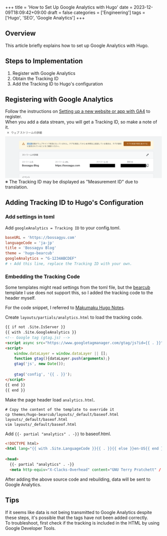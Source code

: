 +++
title = 'How to Set Up Google Analytics with Hugo'
date = 2023-12-09T18:09:42+09:00
draft = false
categories = ['Engineering']
tags = ['Hugo', 'SEO', 'Google Analytics']
+++

## Overview
This article briefly explains how to set up Google Analytics with Hugo.

## Steps to Implementation
1. Register with Google Analytics
2. Obtain the Tracking ID
3. Add the Tracking ID to Hugo's configuration

## Registering with Google Analytics
Follow the instructions on [Setting up a new website or app with GA4](https://support.google.com/analytics/answer/9304153?hl=ja) to register.  
When you add a data stream, you will get a Tracking ID, so make a note of it.
![img-003-001.png](img-003-001.png)
※ The Tracking ID may be displayed as "Measurement ID" due to translation.

## Adding Tracking ID to Hugo's Configuration
### Add settings in toml
Add `googleAnalytics = Tracking ID` to your config.toml.

```toml
baseURL = 'https://bossagyu.com'
languageCode = 'ja-jp'
title = 'Bossagyu Blog'
theme = 'hugo-bearcub'
googleAnalytics = "G-1234ABCDEF"
# ↑ Add this line, replace the Tracking ID with your own.
```

### Embedding the Tracking Code
Some templates might read settings from the toml file, but the [bearcub](https://github.com/clente/hugo-bearcub/tree/main) template I use does not support this, so I added the tracking code to the header myself.

For the code snippet, I referred to [Makumaku Hugo Notes](https://github.com/clente/hugo-bearcub/tree/main).

Create `layouts/partials/analytics.html` to load the tracking code.

```html
{{ if not .Site.IsServer }}
{{ with .Site.GoogleAnalytics }}
<!-- Google tag (gtag.js) -->
<script async src="https://www.googletagmanager.com/gtag/js?id={{ . }}"></script>
<script>
    window.dataLayer = window.dataLayer || [];
    function gtag(){dataLayer.push(arguments);}
    gtag('js', new Date());

    gtag('config', '{{ . }}');
</script>
{{ end }}
{{ end }}
```

Make the page header load `analytics.html`.

```shell
# Copy the content of the template to override it
cp themes/hugo-bearcub/layouts/_default/baseof.html layouts/_default/baseof.html 
vim layouts/_default/baseof.html 
```

Add `{{- partial "analytics" . -}}` to baseof.html.

```html
<!DOCTYPE html>
<html lang="{{ with .Site.LanguageCode }}{{ . }}{{ else }}en-US{{ end }}">

<head>
  {{- partial "analytics" . -}}
  <meta http-equiv="X-Clacks-Overhead" content="GNU Terry Pratchett" /
```

After adding the above source code and rebuilding, data will be sent to Google Analytics.

## Tips

If it seems like data is not being transmitted to Google Analytics despite these steps, it's possible that the tags have not been added correctly.  
To troubleshoot, first check if the tracking is included in the HTML by using Google Developer Tools.